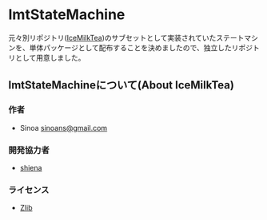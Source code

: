 # ImtStateMachine

元々別リポジトリ([IceMilkTea](https://github.com/Sinoa/IceMilkTea))のサブセットとして実装されていたステートマシンを、単体パッケージとして配布することを決めましたので、独立したリポジトリとして用意しました。

## ImtStateMachineについて(About IceMilkTea)

### 作者

* Sinoa <sinoans@gmail.com>

### 開発協力者

* [shiena](https://github.com/shiena)

### ライセンス

* [Zlib](https://opensource.org/licenses/Zlib)
